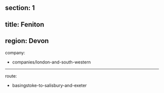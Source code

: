 ﻿section: 1
----
title: Feniton
----
region: Devon
----
company:
- companies/london-and-south-western
----
route:
- basingstoke-to-salisbury-and-exeter
